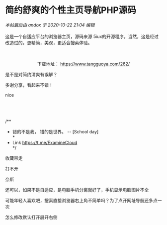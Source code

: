 # 简约舒爽的个性主页导航PHP源码


<i class="pstatus"> 本帖最后由 andox 于 2020-10-22 21:04 编辑 </i><br />
<br />
这是一个自适应平台的浏览器主页，源码来源 5iux的开源程序。当然，这是经过改造过的，更精简，美观，更适合搜索体验。<br />
<img id="aimg_MV1g1" onclick="zoom(this, this.src, 0, 0, 0)" class="zoom" src="https://i.niupic.com/images/2020/10/22/8TX3.png" onmouseover="img_onmouseoverfunc(this)" onload="thumbImg(this)" border="0" alt="" /><br />
<br />
<br />
<div align="center">下载地址： <a href="https://www.tangguoya.com/262/" target="_blank">https://www.tangguoya.com/262/</a> </div>

是不是对简约清爽有误解？

多谢分享，看起来不错！

nice<br />
<br />
<br />
<br />
<br />
/**<br />
 * 错的不是我， 错的是世界。 -- [School day]<br />
 *<br />
 * Link https://t.me/ExamineCloud<br />
 */

<img src="static/image/smiley/default/lol.gif" smilieid="12" border="0" alt="" /><img src="static/image/smiley/default/lol.gif" smilieid="12" border="0" alt="" /><img src="static/image/smiley/default/lol.gif" smilieid="12" border="0" alt="" />收藏带走

打不开

奈斯

还可以，如果不是自适应，是电脑手机分离就好了，手机显示电脑图片不全

可能年轻人喜欢吧，搜索直接浏览器右上角不简单吗？为了点开网址导航还多点一次

怎么修改默认打开展开右侧
